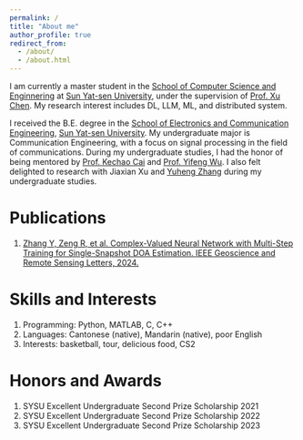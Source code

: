 ```yaml
---
permalink: /
title: "About me"
author_profile: true
redirect_from: 
  - /about/
  - /about.html
---
```


I am currently a master student in the [School of Computer Science and Enginnering](https://cse.sysu.edu.cn/) at [Sun Yat-sen University](https://www.sysu.edu.cn/), under the supervision of [Prof. Xu Chen](https://cse.sysu.edu.cn/teacher/ChenXu). My research interest includes DL, LLM, ML, and distributed system.

I received the B.E. degree in the [School of Electronics and Communication Engineering](https://sece.sysu.edu.cn/), [Sun Yat-sen University](https://www.sysu.edu.cn/). My undergraduate major is Communication Engineering, with a focus on signal processing in the field of communications. During my undergraduate studies, I had the honor of being mentored by [Prof. Kechao Cai](https://sece.sysu.edu.cn/szll/js/rztx/1389939.htm) and [Prof. Yifeng Wu](https://sece.sysu.edu.cn/szll/js/zngz/1384617.htm). I also felt delighted to research with Jiaxian Xu and [Yuheng Zhang](https://scholar.google.com/citations?user=w3jxo7wAAAAJ&hl=zh-CN) during my undergraduate studies.

Publications
======
1. [Zhang Y, Zeng R, et al. Complex-Valued Neural Network with Multi-Step Training for Single-Snapshot DOA Estimation. IEEE Geoscience and Remote Sensing Letters, 2024.](https://ieeexplore.ieee.org/abstract/document/10458139)

Skills and Interests
======
1. Programming: Python, MATLAB, C, C++
2. Languages: Cantonese (native), Mandarin (native), poor English
3. Interests: basketball, tour, delicious food, CS2

Honors and Awards
======
1. SYSU Excellent Undergraduate Second Prize Scholarship 2021
2. SYSU Excellent Undergraduate Second Prize Scholarship 2022
3. SYSU Excellent Undergraduate Second Prize Scholarship 2023
